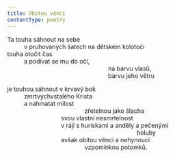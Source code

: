 ```yaml
---
title: Obitou věnci
contentType: poetry
---
```


Ta touha sáhnout na sebe  
          v pruhovaných šatech na dětském kolotoči  
touha otočit čas  
          a podívat se mu do očí,  
                                                            na barvu vlasů,  
                                                            barvu jeho větru

  

je touhou sáhnout v krvavý bok  
          zmrtvýchvstalého Krista  
          a nahmatat milost  
                                              zřetelnou jako šlacha  
                                svou vlastní nesmrtelnost  
                                v ráji s huriskami a anděly a pečenými  
                                                                             holuby  
                                avšak obitou věnci a nehynoucí  
                                              vzpomínkou potomků.
